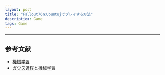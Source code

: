```yaml
---
layout: post
title: "Fallout76をUbuntujでプレイする方法"
description: Game
tags: Game
---
```


---
## 参考文献

* [機械学習](https://www.amazon.co.jp/dp/4254122187/)
* [ガウス過程と機械学習](https://www.amazon.co.jp/dp/B07QMMJJV8/)
